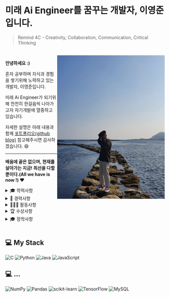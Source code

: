 <div align=left>
  <h1>미래 Ai Engineer를 꿈꾸는 개발자, 이영준입니다.</h1>
</div>

> Remind 4C - Creativity, Collaboration, Communication, Critical Thinking
<br>
<img src="https://github.com/easyoung-lee/easyoung-lee.github.io/blob/be513fb41017bec7410e3dd1502ff8b63de64b18/images/Read_me_image1.png" align="right" width="340px">

**안녕하세요 :)**  
  
혼자 공부하며 지식과 경험을 쌓기위해 노력하고 있는 개발자, 이영준입니다.  
  
미래 Ai Engineer가 되기위해 천천히 한걸음씩 나아가고자 자기개발에 열중하고 있습니다.  
  
자세한 설명은 아래 내용과 함께 [포트폴리오(github blog)](https://easyoung-lee.github.io) 참고해주시면 감사하겠습니다.  :smile:  

***
**배움에 끝은 없으며, 현재를 살아가는 지금! 최선을 다할 뿐이다.(All we have is now !) ❤**
<br>

<details>
<summary>🎓 학력사항</summary>
<div markdown="1">
  
- 아주대학교 디지털미디어(주전공), 소프트웨어 및 컴퓨터공학(복수전공) 학사 ('16.03 ~ '20.02)
</div>
</details>

<details>
<summary>📝 경력사항</summary>
<div markdown="1">

- 청사진 협동조합(법인) - 이사 및 콘텐츠제작팀 팀장 ('19.03 ~ 20.02)  
- 대한민국 육군 장교(ROTC) 군복무 - 통신병과 ('20.03 ~ '22.06)

</div>
</details>

<details>
<summary>🏃🏻‍♀️ 활동사항</summary>
<div markdown="1">

- 아주대학교 3D 애니메이션 & Game Graphic 관련 단과 소학회(아티젠) 활동 ('16 ~ '17)
- 아주대학교 프로그래밍 개발 관련 단과대 소학회(TML) 활동 ('17 ~ '18)
- 아주대학교 학군단 ROTC 58기 활동 ('18.01 ~ '20.02)
- 아주대학교 창업동아리 - 청사진 협동조합(법인) 활동 - ('19.03 ~ '20.02)

</div>
</details>
 

<details>
<summary>🏆 수상사항</summary>
<div markdown="1">

- (작성중)아주대학교 캡스톤디자인 경진대회 상, 상 (연도)

</div>
</details>

<details>
<summary>🎓 장학사항</summary>
<div markdown="1">

- (작성중)아주대학교 김수정 장학 (2016-1), 성적우수 ('18)

</div>
</details>

<br>

## 💻 My Stack
![C](https://img.shields.io/badge/c-%2300599C.svg?style=for-the-badge&logo=c&logoColor=white)
![Python](https://img.shields.io/badge/python-3670A0?style=for-the-badge&logo=python&logoColor=ffdd54)
![Java](https://img.shields.io/badge/java-%23ED8B00.svg?style=for-the-badge&logo=java&logoColor=white)
<img alt="JavaScript" src ="https://img.shields.io/badge/JavaScriipt-F7DF1E.svg?&style=for-the-badge&logo=JavaScript&logoColor=black"/>

## 💻 ...
![NumPy](https://img.shields.io/badge/numpy-%23013243.svg?style=for-the-badge&logo=numpy&logoColor=white)
![Pandas](https://img.shields.io/badge/pandas-%23150458.svg?style=for-the-badge&logo=pandas&logoColor=white)
![scikit-learn](https://img.shields.io/badge/scikit--learn-%23F7931E.svg?style=for-the-badge&logo=scikit-learn&logoColor=white)
![TensorFlow](https://img.shields.io/badge/TensorFlow-%23FF6F00.svg?style=for-the-badge&logo=TensorFlow&logoColor=white)
![MySQL](https://img.shields.io/badge/mysql-%2300f.svg?style=for-the-badge&logo=mysql&logoColor=white)
